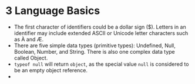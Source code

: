 # 3 Language Basics
* The first character of identifiers could be a dollar sign ($). Letters in an identifier may include extended ASCII or Unicode letter characters such as À and Æ.
* There are five simple data types (primitive types): Undefined, Null, Boolean, Number, and String. There is also one complex data type called Object.
* `typeof null` will return `object`, as the special value `null` is considered to be an empty object reference.
* 
